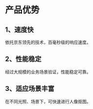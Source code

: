 # 产品优势

## 1、速度快

依托京东领先的技术，百毫秒级的响应速度。

## 2、性能稳定

经过大规模的业务场景验证，性能稳定可靠。

## 3、适应场景丰富

在不同光照、场景下，可快速进行人像抠图。

